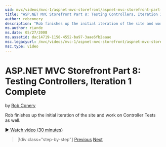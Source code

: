 ```yaml
---
uid: mvc/videos/mvc-1/aspnet-mvc-storefront/aspnet-mvc-storefront-part-8-testing-controllers-iteration-1-complete
title: "ASP.NET MVC Storefront Part 8: Testing Controllers, Iteration 1 Complete | Microsoft Docs"
author: robconery
description: "Rob finishes up the initial iteration of the site and work on Controller Tests as well."
ms.author: riande
ms.date: 05/27/2008
ms.assetid: dac14719-1158-4552-ba97-3aae6fb2aaae
msc.legacyurl: /mvc/videos/mvc-1/aspnet-mvc-storefront/aspnet-mvc-storefront-part-8-testing-controllers-iteration-1-complete
msc.type: video
---
```

# ASP.NET MVC Storefront Part 8: Testing Controllers, Iteration 1 Complete

by [Rob Conery](https://github.com/robconery)

Rob finishes up the initial iteration of the site and work on Controller Tests as well.

[&#9654; Watch video (30 minutes)](https://channel9.msdn.com/Blogs/ASP-NET-Site-Videos/aspnet-mvc-storefront-part-8-testing-controllers-iteration-1-complete)

> [!div class="step-by-step"]
> [Previous](aspnet-mvc-storefront-part-7-routing-and-ui-work.md)
> [Next](aspnet-mvc-storefront-part-9-the-shopping-cart.md)

